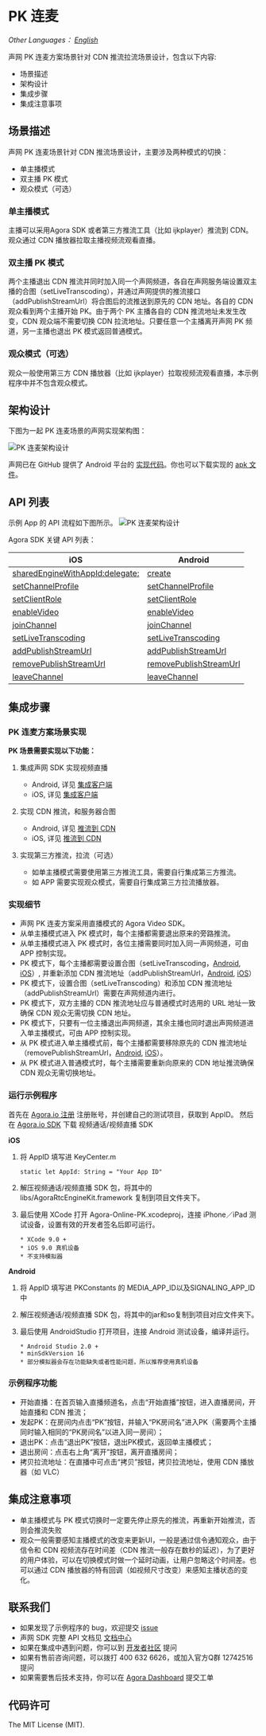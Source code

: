 # PK 连麦

*Other Languages： [English](README.md)*

声网 PK 连麦方案场景针对 CDN 推流拉流场景设计，包含以下内容:

* 场景描述
* 架构设计
* 集成步骤
* 集成注意事项

## 场景描述

声网 PK 连麦场景针对 CDN 推流场景设计，主要涉及两种模式的切换：

* 单主播模式
* 双主播 PK 模式
* 观众模式（可选）

### 单主播模式

主播可以采用Agora SDK 或者第三方推流工具（比如 ijkplayer）推流到 CDN。观众通过 CDN 播放器拉取主播视频流观看直播。

### 双主播 PK 模式

两个主播退出 CDN 推流并同时加入同一个声网频道，各自在声网服务端设置双主播的合图（setLiveTranscoding），并通过声网提供的推流接口（addPublishStreamUrl）将合图后的流推送到原先的 CDN 地址。各自的 CDN 观众看到两个主播开始 PK。由于两个 PK 主播各自的 CDN 推流地址未发生改变，CDN 观众端不需要切换 CDN 拉流地址。只要任意一个主播离开声网 PK 频道，另一主播也退出 PK 模式返回普通模式。

### 观众模式（可选）

观众一般使用第三方 CDN 播放器（比如 ijkplayer）拉取视频流观看直播，本示例程序中并不包含观众模式。

## 架构设计

下图为一起 PK 连麦场景的声网实现架构图：

![PK 连麦架构设计](Image/ArchitectureDesign.png)

声网已在 GitHub 提供了 Android 平台的 [实现代码](https://github.com/AgoraIO/ARD-Agora-Online-PK/tree/master/Agora-Online-PK-Android)。你也可以下载实现的 [apk 文件](https://github.com/AgoraIO-Usecase/Online-PK/releases/download/v1.0/Agora-PK-Online.apk)。

## API 列表
示例 App 的 API 流程如下图所示。
![PK 连麦架构设计](Image/API_list.png)

Agora SDK 关键 API 列表：

iOS|Android
---|---
[sharedEngineWithAppId:delegate:](https://docs.agora.io/cn/Interactive%20Broadcast/API%20Reference/oc/Classes/AgoraRtcEngineKit.html#//api/name/sharedEngineWithAppId:delegate:)|[create](https://docs.agora.io/cn/Interactive%20Broadcast/API%20Reference/java/classio_1_1agora_1_1rtc_1_1_rtc_engine.html#a35466f690d0a9332f24ea8280021d5ed)
[setChannelProfile](https://docs.agora.io/cn/Interactive%20Broadcast/API%20Reference/oc/Classes/AgoraRtcEngineKit.html#//api/name/setChannelProfile:)|[setChannelProfile](https://docs.agora.io/cn/Interactive%20Broadcast/API%20Reference/java/classio_1_1agora_1_1rtc_1_1_rtc_engine.html#a1bfb76eb4365b8b97648c3d1b69f2bd6)
[setClientRole](https://docs.agora.io/cn/Interactive%20Broadcast/API%20Reference/oc/Classes/AgoraRtcEngineKit.html#//api/name/setClientRole:)|[setClientRole](https://docs.agora.io/cn/Interactive%20Broadcast/API%20Reference/java/classio_1_1agora_1_1rtc_1_1_rtc_engine.html#aa2affa28a23d44d18b6889fba03f47ec)
[enableVideo](https://docs.agora.io/cn/Interactive%20Broadcast/API%20Reference/oc/Classes/AgoraRtcEngineKit.html#//api/name/enableVideo)|[enableVideo](https://docs.agora.io/cn/Interactive%20Broadcast/API%20Reference/java/classio_1_1agora_1_1rtc_1_1_rtc_engine.html#a99ae52334d3fa255dfcb384b78b91c52)
[joinChannel](https://docs.agora.io/cn/Interactive%20Broadcast/API%20Reference/oc/Classes/AgoraRtcEngineKit.html#//api/name/joinChannelByToken:channelId:info:uid:joinSuccess:)|[joinChannel](https://docs.agora.io/cn/Interactive%20Broadcast/API%20Reference/java/classio_1_1agora_1_1rtc_1_1_rtc_engine.html#a8b308c9102c08cb8dafb4672af1a3b4c)
[setLiveTranscoding](https://docs.agora.io/cn/2.3.1/product/Interactive%20Broadcast/API%20Reference/live_video_ios?platform=iOS#livetranscoding-ios)|[setLiveTranscoding](https://docs.agora.io/cn/2.3.1/product/Interactive%20Broadcast/API%20Reference/live_video_android?platform=Android#setlivetranscoding)
[addPublishStreamUrl](https://docs.agora.io/cn/2.3.1/product/Interactive%20Broadcast/API%20Reference/live_video_ios?platform=iOS#addpublishstreamurl-transcodingenabled)|[addPublishStreamUrl](https://docs.agora.io/cn/2.3.1/product/Interactive%20Broadcast/API%20Reference/live_video_android?platform=Android#addpublishstreamurl)
[removePublishStreamUrl](https://docs.agora.io/cn/2.3.1/product/Interactive%20Broadcast/API%20Reference/live_video_ios?platform=iOS#removepublishstreamurl)|[removePublishStreamUrl](https://docs.agora.io/cn/2.3.1/product/Interactive%20Broadcast/API%20Reference/live_video_android?platform=Android#removepublishstreamurl)
[leaveChannel](https://docs.agora.io/cn/Interactive%20Broadcast/API%20Reference/oc/Classes/AgoraRtcEngineKit.html#//api/name/leaveChannel:)|[leaveChannel](https://docs.agora.io/cn/Interactive%20Broadcast/API%20Reference/java/classio_1_1agora_1_1rtc_1_1_rtc_engine.html#a2929e4a46d5342b68d0deb552c29d597)

## 集成步骤

### PK 连麦方案场景实现

**PK 场景需要实现以下功能：**

1. 集成声网 SDK 实现视频直播
	* Android, 详见 [集成客户端](https://docs.agora.io/cn/Interactive%20Broadcast/android_video?platform=Android)
	* iOS, 详见 [集成客户端](https://docs.agora.io/cn/Interactive%20Broadcast/ios_video?platform=iOS)

2. 实现 CDN 推流，和服务器合图
 	* Android, 详见 [推流到 CDN ](https://docs.agora.io/cn/Interactive%20Broadcast/push_stream_android2.0?platform=Android)
	* iOS, 详见 [推流到 CDN ](https://docs.agora.io/cn/Interactive%20Broadcast/push_stream_ios2.0?platform=iOS)

3. 实现第三方推流，拉流（可选）
	* 如单主播模式需要使用第三方推流工具，需要自行集成第三方推流。
	* 如 APP 需要实现观众模式，需要自行集成第三方拉流播放器。

### 实现细节

* 声网 PK 连麦方案采用直播模式的 Agora Video SDK。
* 从单主播模式进入 PK 模式时，每个主播都需要退出原来的旁路推流。
* 从单主播模式进入 PK 模式时，各位主播需要同时加入同一声网频道，可由 APP 控制实现。
* PK 模式下，每个主播都需要设置合图（setLiveTranscoding，[Android](https://docs.agora.io/cn/Interactive%20Broadcast/API%20Reference/java/classio_1_1agora_1_1rtc_1_1_rtc_engine.html#a3cb9804ae71819038022d7575834b88c),  [iOS](https://docs.agora.io/cn/2.3.1/product/Interactive%20Broadcast/API%20Reference/live_video_ios?platform=iOS#livetranscoding-ios)）, 并重新添加 CDN 推流地址（addPublishStreamUrl，[Android](https://docs.agora.io/cn/Interactive%20Broadcast/API%20Reference/java/classio_1_1agora_1_1rtc_1_1_rtc_engine.html#a4445b4ca9509cc4e2966b6d308a8f08f),  [iOS](https://docs.agora.io/cn/Interactive%20Broadcast/API%20Reference/oc/Classes/AgoraRtcEngineKit.html#//api/name/addPublishStreamUrl:transcodingEnabled:)）
* PK 模式下，设置合图（setLiveTranscoding）和添加 CDN 推流地址（addPublishStreamUrl）需要在声网频道内进行。
* PK 模式下，双方主播的 CDN 推流地址应与普通模式时选用的 URL 地址一致确保 CDN 观众无需切换 CDN 地址。
* PK 模式下，只要有一位主播退出声网频道，其余主播也同时退出声网频道进入单主播模式，可由 APP 控制实现。
* 从 PK 模式进入单主播模式前，每个主播都需要移除原先的 CDN 推流地址（removePublishStreamUrl，[Android](https://docs.agora.io/cn/Interactive%20Broadcast/API%20Reference/java/classio_1_1agora_1_1rtc_1_1_rtc_engine.html#a87b3f2f17bce8f4cc42b3ee6312d30d4),  [iOS](https://docs.agora.io/cn/Interactive%20Broadcast/API%20Reference/oc/Classes/AgoraRtcEngineKit.html#//api/name/removePublishStreamUrl:)）。
* 从 PK 模式进入普通模式时，每个主播需要重新向原来的 CDN 地址推流确保 CDN 观众无需切换地址。

### 运行示例程序

首先在 [Agora.io 注册](https://dashboard.agora.io/cn/signup/) 注册账号，并创建自己的测试项目，获取到 AppID。
然后在 [Agora.io SDK](https://docs.agora.io/cn/Interactive%20Broadcast/downloads) 下载 视频通话/视频直播 SDK

**iOS**

1. 将 AppID 填写进 KeyCenter.m

	```
	static let AppId: String = "Your App ID"
	```

2. 解压视频通话/视频直播 SDK 包，将其中的 libs/AgoraRtcEngineKit.framework 复制到项目文件夹下。
3. 最后使用 XCode 打开 Agora-Online-PK.xcodeproj，连接 iPhone／iPad 测试设备，设置有效的开发者签名后即可运行。

	```
	* XCode 9.0 +
	* iOS 9.0 真机设备
	* 不支持模拟器
	```

**Android**

1. 将 AppID 填写进 PKConstants 的 MEDIA_APP_ID以及SIGNALING_APP_ID 中
2. 解压视频通话/视频直播 SDK 包，将其中的jar和so复制到项目对应文件夹下。
3. 最后使用 AndroidStudio 打开项目，连接 Android 测试设备，编译并运行。

	```
	* Android Studio 2.0 +
	* minSdkVersion 16
	* 部分模拟器会存在功能缺失或者性能问题，所以推荐使用真机设备
	```

### 示例程序功能
- 开始直播：在首页输入直播频道名，点击“开始直播”按钮，进入直播房间，开始直播和 CDN 推流；
- 发起PK：在房间内点击“PK”按钮，并输入“PK房间名”进入PK（需要两个主播同时输入相同的“PK房间名”以进入同一房间）；
- 退出PK：点击“退出PK”按钮，退出PK模式，返回单主播模式；
- 退出房间：点击右上角“离开”按钮，离开直播房间；
- 拷贝拉流地址：在直播中可点击“拷贝”按钮，拷贝拉流地址，使用 CDN 播放器（如 VLC）

## 集成注意事项
- 单主播模式与 PK 模式切换时一定要先停止原先的推流，再重新开始推流，否则会推流失败
- 观众一般需要感知主播模式的改变来更新UI，一般是通过信令通知观众，由于信令和 CDN 视频流存在时间差（CDN 推流一般存在数秒的延迟），为了更好的用户体验，可以在切换模式时做一个延时动画，让用户忽略这个时间差。也可以通过 CDN 播放器的特有回调（如视频尺寸改变）来感知主播状态的变化。

## 联系我们

- 如果发现了示例程序的 bug，欢迎提交 [issue](https://github.com/AgoraIO/ARD-Agora-Online-PK/issues)
- 声网 SDK 完整 API 文档见 [文档中心](https://docs.agora.io/cn/)
- 如果在集成中遇到问题，你可以到 [开发者社区](https://dev.agora.io/cn/) 提问
- 如果有售前咨询问题，可以拨打 400 632 6626，或加入官方Q群 12742516 提问
- 如果需要售后技术支持，你可以在 [Agora Dashboard](https://dashboard.agora.io) 提交工单

## 代码许可

The MIT License (MIT).